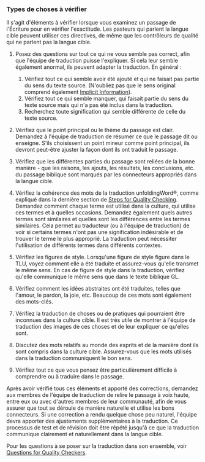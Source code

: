 ### Types de choses à vérifier

Il s'agit d'éléments à vérifier lorsque vous examinez un passage de l'Écriture pour en vérifier l'exactitude. Les pasteurs qui parlent la langue cible peuvent utiliser ces directives, de même que les contrôleurs de qualité qui ne parlent pas la langue cible.

1. Posez des questions sur tout ce qui ne vous semble pas correct, afin que l'équipe de traduction puisse l'expliquer. Si cela leur semble également anormal, ils peuvent adapter la traduction. En général :

    1. Vérifiez tout ce qui semble avoir été ajouté et qui ne faisait pas partie du sens du texte source. (N'oubliez pas que le sens original comprend également [Implicit Information](../../translate/figs-explicit/01.md)).
    1. Vérifiez tout ce qui semble manquer, qui faisait partie du sens du texte source mais qui n'a pas été inclus dans la traduction.
    1. Recherchez toute signification qui semble différente de celle du texte source.

1. Vérifiez que le point principal ou le thème du passage est clair. Demandez à l'équipe de traduction de résumer ce que le passage dit ou enseigne. S'ils choisissent un point mineur comme point principal, ils devront peut-être ajuster la façon dont ils ont traduit le passage.
1. Vérifiez que les différentes parties du passage sont reliées de la bonne manière - que les raisons, les ajouts, les résultats, les conclusions, etc. du passage biblique sont marqués par les connecteurs appropriés dans la langue cible.
1. Vérifiez la cohérence des mots de la traduction unfoldingWord®, comme expliqué dans la dernière section de [Steps for Quality Checking](../vol2-steps/01.md). Demandez comment chaque terme est utilisé dans la culture, qui utilise ces termes et à quelles occasions. Demandez également quels autres termes sont similaires et quelles sont les différences entre les termes similaires. Cela permet au traducteur (ou à l'équipe de traduction) de voir si certains termes n'ont pas une signification indésirable et de trouver le terme le plus approprié. La traduction peut nécessiter l'utilisation de différents termes dans différents contextes.
1. Vérifiez les figures de style. Lorsqu'une figure de style figure dans le TLU, voyez comment elle a été traduite et assurez-vous qu'elle transmet le même sens. En cas de figure de style dans la traduction, vérifiez qu'elle communique le même sens que dans le texte biblique GL.
1. Vérifiez comment les idées abstraites ont été traduites, telles que l'amour, le pardon, la joie, etc. Beaucoup de ces mots sont également des mots-clés.
1. Vérifiez la traduction de choses ou de pratiques qui pourraient être inconnues dans la culture cible. Il est très utile de montrer à l'équipe de traduction des images de ces choses et de leur expliquer ce qu'elles sont.
1. Discutez des mots relatifs au monde des esprits et de la manière dont ils sont compris dans la culture cible. Assurez-vous que les mots utilisés dans la traduction communiquent le bon sens.
1. Vérifiez tout ce que vous pensez être particulièrement difficile à comprendre ou à traduire dans le passage.

Après avoir vérifié tous ces éléments et apporté des corrections, demandez aux membres de l'équipe de traduction de relire le passage à voix haute, entre eux ou avec d'autres membres de leur communauté, afin de vous assurer que tout se déroule de manière naturelle et utilise les bons connecteurs. Si une correction a rendu quelque chose peu naturel, l'équipe devra apporter des ajustements supplémentaires à la traduction. Ce processus de test et de révision doit être répété jusqu'à ce que la traduction communique clairement et naturellement dans la langue cible.

Pour les questions à se poser sur la traduction dans son ensemble, voir [Questions for Quality Checkers](../level3-questions/01.md).
